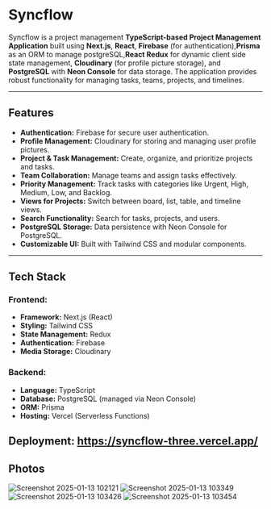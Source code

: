 # Syncflow

Syncflow is a project management **TypeScript-based Project Management Application** built using **Next.js**, **React**, **Firebase** (for authentication),**Prisma** as an ORM to manage postgreSQL,**React Redux** for dynamic client side state management, **Cloudinary** (for profile picture storage), and **PostgreSQL** with **Neon Console** for data storage. The application provides robust functionality for managing tasks, teams, projects, and timelines.

---

## Features

- **Authentication:** Firebase for secure user authentication.
- **Profile Management:** Cloudinary for storing and managing user profile pictures.
- **Project & Task Management:** Create, organize, and prioritize projects and tasks.
- **Team Collaboration:** Manage teams and assign tasks effectively.
- **Priority Management:** Track tasks with categories like Urgent, High, Medium, Low, and Backlog.
- **Views for Projects:** Switch between board, list, table, and timeline views.
- **Search Functionality:** Search for tasks, projects, and users.
- **PostgreSQL Storage:** Data persistence with Neon Console for PostgreSQL.
- **Customizable UI:** Built with Tailwind CSS and modular components.

---

## Tech Stack

### Frontend:
- **Framework:** Next.js (React)
- **Styling:** Tailwind CSS
- **State Management:** Redux
- **Authentication:** Firebase
- **Media Storage:** Cloudinary

### Backend:
- **Language:** TypeScript
- **Database:** PostgreSQL (managed via Neon Console)
- **ORM:** Prisma
- **Hosting:** Vercel (Serverless Functions)

## Deployment: https://syncflow-three.vercel.app/

## Photos
![Screenshot 2025-01-13 102121](https://github.com/user-attachments/assets/dafa7080-474d-4043-8ded-9c159ce07f1d)
![Screenshot 2025-01-13 103349](https://github.com/user-attachments/assets/a467fe15-eb9c-46fd-b620-fbe98da88688)
![Screenshot 2025-01-13 103426](https://github.com/user-attachments/assets/2c6ea421-2c0c-405c-a9ff-025434ff5d1b)
![Screenshot 2025-01-13 103454](https://github.com/user-attachments/assets/99ff1f6a-a35b-4cec-a95d-02fb93eaae61)
